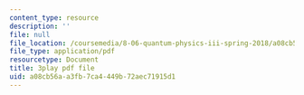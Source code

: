 ```yaml
---
content_type: resource
description: ''
file: null
file_location: /coursemedia/8-06-quantum-physics-iii-spring-2018/a08cb56aa3fb7ca4449b72aec71915d1_GZzrMyY01tE.pdf
file_type: application/pdf
resourcetype: Document
title: 3play pdf file
uid: a08cb56a-a3fb-7ca4-449b-72aec71915d1
---
```

